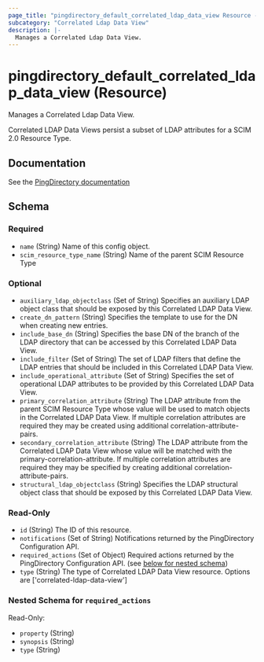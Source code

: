 ```yaml
---
page_title: "pingdirectory_default_correlated_ldap_data_view Resource - terraform-provider-pingdirectory"
subcategory: "Correlated Ldap Data View"
description: |-
  Manages a Correlated Ldap Data View.
---
```


# pingdirectory_default_correlated_ldap_data_view (Resource)

Manages a Correlated Ldap Data View.

Correlated LDAP Data Views persist a subset of LDAP attributes for a SCIM 2.0 Resource Type.



## Documentation
See the [PingDirectory documentation](https://docs.pingidentity.com/r/en-us/pingdirectory-93/pd_ds_config_correlated_ldap_view)

<!-- schema generated by tfplugindocs -->
## Schema

### Required

- `name` (String) Name of this config object.
- `scim_resource_type_name` (String) Name of the parent SCIM Resource Type

### Optional

- `auxiliary_ldap_objectclass` (Set of String) Specifies an auxiliary LDAP object class that should be exposed by this Correlated LDAP Data View.
- `create_dn_pattern` (String) Specifies the template to use for the DN when creating new entries.
- `include_base_dn` (String) Specifies the base DN of the branch of the LDAP directory that can be accessed by this Correlated LDAP Data View.
- `include_filter` (Set of String) The set of LDAP filters that define the LDAP entries that should be included in this Correlated LDAP Data View.
- `include_operational_attribute` (Set of String) Specifies the set of operational LDAP attributes to be provided by this Correlated LDAP Data View.
- `primary_correlation_attribute` (String) The LDAP attribute from the parent SCIM Resource Type whose value will be used to match objects in the Correlated LDAP Data View. If multiple correlation attributes are required they may be created using additional correlation-attribute-pairs.
- `secondary_correlation_attribute` (String) The LDAP attribute from the Correlated LDAP Data View whose value will be matched with the primary-correlation-attribute. If multiple correlation attributes are required they may be specified by creating additional correlation-attribute-pairs.
- `structural_ldap_objectclass` (String) Specifies the LDAP structural object class that should be exposed by this Correlated LDAP Data View.

### Read-Only

- `id` (String) The ID of this resource.
- `notifications` (Set of String) Notifications returned by the PingDirectory Configuration API.
- `required_actions` (Set of Object) Required actions returned by the PingDirectory Configuration API. (see [below for nested schema](#nestedatt--required_actions))
- `type` (String) The type of Correlated LDAP Data View resource. Options are ['correlated-ldap-data-view']

<a id="nestedatt--required_actions"></a>
### Nested Schema for `required_actions`

Read-Only:

- `property` (String)
- `synopsis` (String)
- `type` (String)



